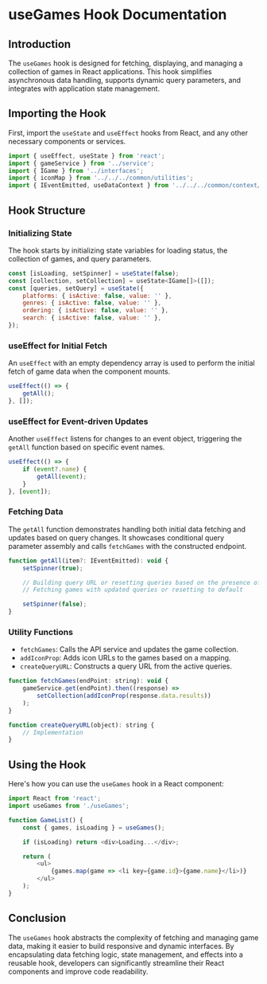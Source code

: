 # useGames Hook Documentation

## Introduction

The `useGames` hook is designed for fetching, displaying, and managing a collection of games in React applications. This hook simplifies asynchronous data handling, supports dynamic query parameters, and integrates with application state management.

## Importing the Hook

First, import the `useState` and `useEffect` hooks from React, and any other necessary components or services.

```javascript
import { useEffect, useState } from 'react';
import { gameService } from '../service';
import { IGame } from '../interfaces';
import { iconMap } from '../../../common/utilities';
import { IEventEmitted, useDataContext } from '../../../common/context/data';
```

## Hook Structure

### Initializing State

The hook starts by initializing state variables for loading status, the collection of games, and query parameters.

```javascript
const [isLoading, setSpinner] = useState(false);
const [collection, setCollection] = useState<IGame[]>([]);
const [queries, setQuery] = useState({
    platforms: { isActive: false, value: '' },
    genres: { isActive: false, value: '' },
    ordering: { isActive: false, value: '' },
    search: { isActive: false, value: '' },
});
```

### useEffect for Initial Fetch

An `useEffect` with an empty dependency array is used to perform the initial fetch of game data when the component mounts.

```javascript
useEffect(() => {
    getAll();
}, []);
```

### useEffect for Event-driven Updates

Another `useEffect` listens for changes to an event object, triggering the `getAll` function based on specific event names.

```javascript
useEffect(() => {
    if (event?.name) {
        getAll(event);
    }
}, [event]);
```

### Fetching Data

The `getAll` function demonstrates handling both initial data fetching and updates based on query changes. It showcases conditional query parameter assembly and calls `fetchGames` with the constructed endpoint.

```javascript
function getAll(item?: IEventEmitted): void {
    setSpinner(true);

    // Building query URL or resetting queries based on the presence of an item
    // Fetching games with updated queries or resetting to default

    setSpinner(false);
}
```

### Utility Functions

- `fetchGames`: Calls the API service and updates the game collection.
- `addIconProp`: Adds icon URLs to the games based on a mapping.
- `createQueryURL`: Constructs a query URL from the active queries.

```javascript
function fetchGames(endPoint: string): void {
    gameService.get(endPoint).then((response) =>
        setCollection(addIconProp(response.data.results))
    );
}

function createQueryURL(object): string {
    // Implementation
}
```

## Using the Hook

Here's how you can use the `useGames` hook in a React component:

```javascript
import React from 'react';
import useGames from './useGames';

function GameList() {
    const { games, isLoading } = useGames();

    if (isLoading) return <div>Loading...</div>;

    return (
        <ul>
            {games.map(game => <li key={game.id}>{game.name}</li>)}
        </ul>
    );
}
```

## Conclusion

The `useGames` hook abstracts the complexity of fetching and managing game data, making it easier to build responsive and dynamic interfaces. By encapsulating data fetching logic, state management, and effects into a reusable hook, developers can significantly streamline their React components and improve code readability.